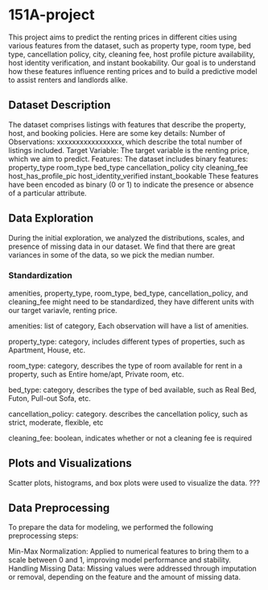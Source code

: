# 151A-project
This project aims to predict the renting prices in different cities using various features from the dataset, such as property type, room type, bed type, cancellation policy, city, cleaning fee, host profile picture availability, host identity verification, and instant bookability. Our goal is to understand how these features influence renting prices and to build a predictive model to assist renters and landlords alike.

## Dataset Description
The dataset comprises listings with features that describe the property, host, and booking policies. Here are some key details:
Number of Observations: xxxxxxxxxxxxxxxxx, which describe the total number of listings included.
Target Variable: The target variable is the renting price, which we aim to predict.
Features: The dataset includes binary features:
property_type
room_type
bed_type
cancellation_policy
city
cleaning_fee
host_has_profile_pic
host_identity_verified
instant_bookable
These features have been encoded as binary (0 or 1) to indicate the presence or absence of a particular attribute.

## Data Exploration
During the initial exploration, we analyzed the distributions, scales, and presence of missing data in our dataset. We find that there are great variances in some of the data, so we pick the median number.
### Standardization
amenities, property_type, room_type, bed_type, cancellation_policy, and cleaning_fee might need to be standardized, they have different units with our target variavle, renting price.

amenities: list of category, Each observation will have a list of amenities. 

property_type: category, includes different types of properties, such as Apartment, House, etc.

room_type: category, describes the type of room available for rent in a property, such as Entire home/apt, Private room, etc.

bed_type: category, describes the type of bed available, such as Real Bed, Futon, Pull-out Sofa, etc.

cancellation_policy: category. describes the cancellation policy, such as strict, moderate, flexible, etc

cleaning_fee: boolean, indicates whether or not a cleaning fee is required


## Plots and Visualizations
Scatter plots, histograms, and box plots were used to visualize the data. ???

## Data Preprocessing
To prepare the data for modeling, we performed the following preprocessing steps:

Min-Max Normalization: Applied to numerical features to bring them to a scale between 0 and 1, improving model performance and stability.
Handling Missing Data: Missing values were addressed through imputation or removal, depending on the feature and the amount of missing data.

